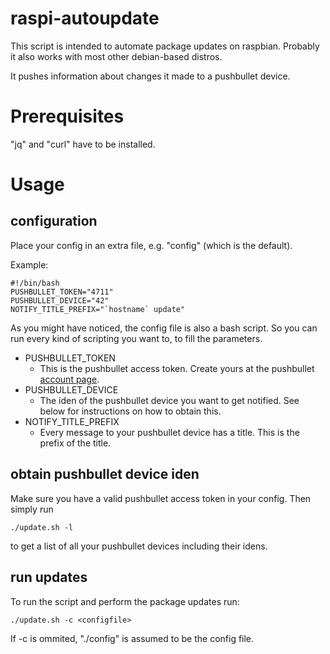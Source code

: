 # raspi-autoupdate #
This script is intended to automate package updates on raspbian. Probably it also works with most other debian-based distros.

It pushes information about changes it made to a pushbullet device.

# Prerequisites #
"jq" and "curl" have to be installed.

# Usage #
## configuration ##
Place your config in an extra file, e.g. "config" (which is the default).

Example:

    #!/bin/bash
    PUSHBULLET_TOKEN="4711"
    PUSHBULLET_DEVICE="42"
    NOTIFY_TITLE_PREFIX="`hostname` update"

As you might have noticed, the config file is also a bash script. So you can run every kind of scripting you want to, to fill the parameters.

- PUSHBULLET\_TOKEN
  - This is the pushbullet access token. Create yours at the pushbullet [account page](https://www.pushbullet.com/#settings/account).
- PUSHBULLET\_DEVICE
  - The iden of the pushbullet device you want to get notified. See below for instructions on how to obtain this. 
- NOTIFY\_TITLE\_PREFIX
  - Every message to your pushbullet device has a title. This is the prefix of the title.

## obtain pushbullet device iden ##
Make sure you have a valid pushbullet access token in your config. Then simply run

    ./update.sh -l

to get a list of all your pushbullet devices including their idens.


## run updates ##
To run the script and perform the package updates run:

    ./update.sh -c <configfile>

If -c is ommited, "./config" is assumed to be the config file.

